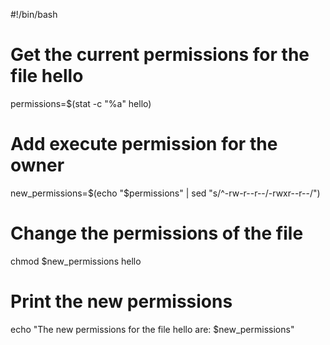 #!/bin/bash

# Get the current permissions for the file hello
permissions=$(stat -c "%a" hello)

# Add execute permission for the owner
new_permissions=$(echo "$permissions" | sed "s/^-rw-r--r--/-rwxr--r--/")

# Change the permissions of the file
chmod $new_permissions hello

# Print the new permissions
echo "The new permissions for the file hello are: $new_permissions"

